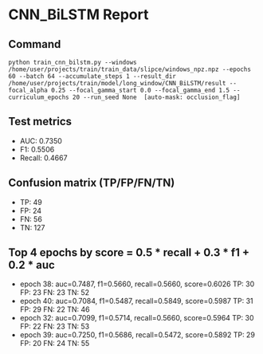# CNN_BiLSTM Report

## Command
```
python train_cnn_bilstm.py --windows /home/user/projects/train/train_data/slipce/windows_npz.npz --epochs 60 --batch 64 --accumulate_steps 1 --result_dir /home/user/projects/train/model/long_window/CNN_BiLSTM/result --focal_alpha 0.25 --focal_gamma_start 0.0 --focal_gamma_end 1.5 --curriculum_epochs 20 --run_seed None  [auto-mask: occlusion_flag]
```

## Test metrics
- AUC: 0.7350
- F1: 0.5506
- Recall: 0.4667
## Confusion matrix (TP/FP/FN/TN)
- TP: 49
- FP: 24
- FN: 56
- TN: 127

## Top 4 epochs by score = 0.5 * recall + 0.3 * f1 + 0.2 * auc
- epoch 38: auc=0.7487, f1=0.5660, recall=0.5660, score=0.6026  TP: 30 FP: 23 FN: 23 TN: 52
- epoch 40: auc=0.7084, f1=0.5487, recall=0.5849, score=0.5987  TP: 31 FP: 29 FN: 22 TN: 46
- epoch 32: auc=0.7099, f1=0.5714, recall=0.5660, score=0.5964  TP: 30 FP: 22 FN: 23 TN: 53
- epoch 39: auc=0.7250, f1=0.5686, recall=0.5472, score=0.5892  TP: 29 FP: 20 FN: 24 TN: 55
